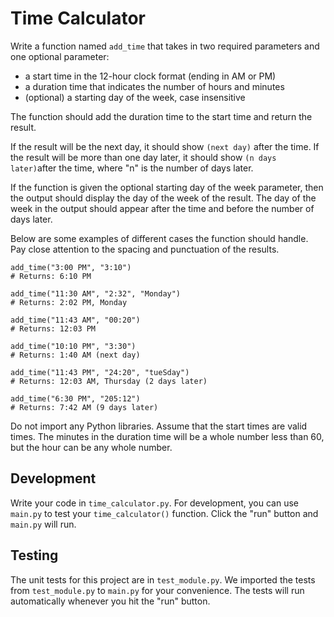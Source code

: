 # Time Calculator

Write a function named `add_time` that takes in two required parameters and one optional parameter:

- a start time in the 12-hour clock format (ending in AM or PM)
- a duration time that indicates the number of hours and minutes
- (optional) a starting day of the week, case insensitive

The function should add the duration time to the start time and return the result.

If the result will be the next day, it should show `(next day)` after the time. If the result will be more than one day later, it should show `(n days later)`after the time, where "n" is the number of days later.

If the function is given the optional starting day of the week parameter, then the output should display the day of the week of the result. The day of the week in the output should appear after the time and before the number of days later.

Below are some examples of different cases the function should handle. Pay close attention to the spacing and punctuation of the results.

`add_time("3:00 PM", "3:10")`<br>
`# Returns: 6:10 PM`

`add_time("11:30 AM", "2:32", "Monday")`<br>
`# Returns: 2:02 PM, Monday`

`add_time("11:43 AM", "00:20")`<br>
`# Returns: 12:03 PM`

`add_time("10:10 PM", "3:30")`<br>
`# Returns: 1:40 AM (next day)`

`add_time("11:43 PM", "24:20", "tueSday")`<br>
`# Returns: 12:03 AM, Thursday (2 days later)`

`add_time("6:30 PM", "205:12")`<br>
`# Returns: 7:42 AM (9 days later)`

Do not import any Python libraries. Assume that the start times are valid times. The minutes in the duration time will be a whole number less than 60, but the hour can be any whole number.

## Development

Write your code in `time_calculator.py`. For development, you can use `main.py` to test your `time_calculator()` function. Click the "run" button and `main.py` will run.

## Testing

The unit tests for this project are in `test_module.py`. We imported the tests from `test_module.py` to `main.py` for your convenience. The tests will run automatically whenever you hit the "run" button.
